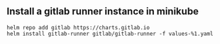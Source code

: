 ## Install a gitlab runner instance in minikube

```
helm repo add gitlab https://charts.gitlab.io
helm install gitlab-runner gitlab/gitlab-runner -f values-%1.yaml
```

